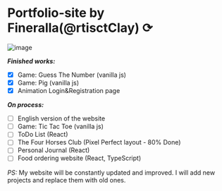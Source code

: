 # Portfolio-site by Fineralla(@rtisctClay) ⟳
![image](https://github.com/Fineralla/Portfolio/assets/50765675/89bd7b1e-6abe-46a2-9f03-f3d58a77527c)



***Finished works:***
- [x] Game: Guess The Number (vanilla js)
- [x] Game: Pig (vanilla js)
- [x] Animation Login&Registration page

***On process:***
- [ ] English version of the website
- [ ] Game: Tic Tac Toe (vanilla js)
- [ ] ToDo List (React)
- [ ] The Four Horses Club (Pixel Perfect layout - 80% Done)
- [ ] Personal Journal (React)
- [ ] Food ordering website (React, TypeScript)

*PS:* My website will be constantly updated and improved. I will add new projects and replace them with old ones.
